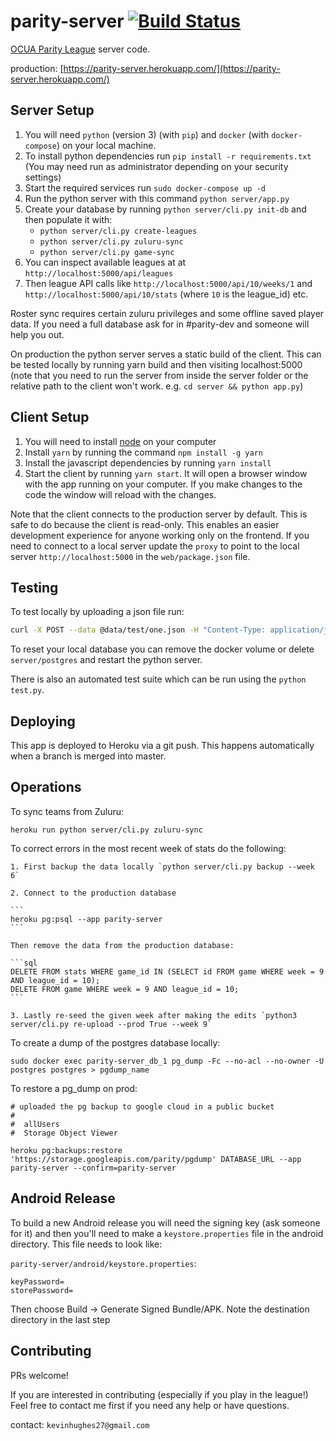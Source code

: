 parity-server [![Build Status](https://travis-ci.org/kevinhughes27/parity-server.svg?branch=master)](https://travis-ci.org/kevinhughes27/parity-server)
=============

[OCUA Parity League](http://www.ocua.ca/Parity-League) server code.

production: [https://parity-server.herokuapp.com/](https://parity-server.herokuapp.com/)


Server Setup
------------

1. You will need `python` (version 3) (with `pip`) and `docker` (with `docker-compose`) on your local machine.
2. To install python dependencies run `pip install -r requirements.txt` (You may need run as administrator depending on your security settings)
3. Start the required services run `sudo docker-compose up -d`
3. Run the python server with this command `python server/app.py`
4. Create your database by running `python server/cli.py init-db` and then populate it with:
    * `python server/cli.py create-leagues`
    * `python server/cli.py zuluru-sync`
    * `python server/cli.py game-sync`
5. You can inspect available leagues at at `http://localhost:5000/api/leagues`
6. Then league API calls like `http://localhost:5000/api/10/weeks/1` and `http://localhost:5000/api/10/stats` (where `10` is the league_id) etc.

Roster sync requires certain zuluru privileges and some offline saved player data. If you need a full database ask for in #parity-dev and someone will help you out.

On production the python server serves a static build of the client. This can be tested locally by running yarn build and then visiting localhost:5000 (note that you need to run the server from inside the server folder or the relative path to the client won't work. e.g. `cd server && python app.py`)


Client Setup
------------

1. You will need to install [node](https://nodejs.org/en/) on your computer
2. Install `yarn` by running the command `npm install -g yarn`
3. Install the javascript dependencies by running `yarn install`
4. Start the client by running `yarn start`. It will open a browser window with the app running on your computer. If you make changes to the code the window will reload with the changes.

Note that the client connects to the production server by default. This is safe to do because the client is read-only. This enables an easier development experience for anyone working only on the frontend. If you need to connect to a local server update the `proxy` to point to the local server `http://localhost:5000` in the `web/package.json` file.


Testing
-------

To test locally by uploading a json file run:

```sh
curl -X POST --data @data/test/one.json -H "Content-Type: application/json" http://localhost:5000/submit_game
```

To reset your local database you can remove the docker volume or delete `server/postgres` and restart the python server.

There is also an automated test suite which can be run using the `python test.py`.


Deploying
---------

This app is deployed to Heroku via a git push. This happens automatically when a branch is merged into master.


Operations
----------

To sync teams from Zuluru:

```
heroku run python server/cli.py zuluru-sync
```

To correct errors in the most recent week of stats do the following:

    1. First backup the data locally `python server/cli.py backup --week 6`

    2. Connect to the production database

    ```
    heroku pg:psql --app parity-server
    ```

    Then remove the data from the production database:

    ```sql
    DELETE FROM stats WHERE game_id IN (SELECT id FROM game WHERE week = 9 AND league_id = 10);
    DELETE FROM game WHERE week = 9 AND league_id = 10;
    ```

    3. Lastly re-seed the given week after making the edits `python3 server/cli.py re-upload --prod True --week 9`


To create a dump of the postgres database locally:

```
sudo docker exec parity-server_db_1 pg_dump -Fc --no-acl --no-owner -U postgres postgres > pgdump_name
```


To restore a pg_dump on prod:

```
# uploaded the pg backup to google cloud in a public bucket
#
#  allUsers
#  Storage Object Viewer

heroku pg:backups:restore 'https://storage.googleapis.com/parity/pgdump' DATABASE_URL --app parity-server --confirm=parity-server
```

Android Release
---------------

To build a new Android release you will need the signing key (ask someone for it) and then you'll need to make a `keystore.properties` file in the android directory. This file needs to look like:

`parity-server/android/keystore.properties`:
```
keyPassword=
storePassword=
```

Then choose Build -> Generate Signed Bundle/APK. Note the destination directory in the last step

Contributing
------------

PRs welcome!

If you are interested in contributing (especially if you play in the league!) Feel free to contact me first if you need any help or have questions.

contact: `kevinhughes27@gmail.com`
